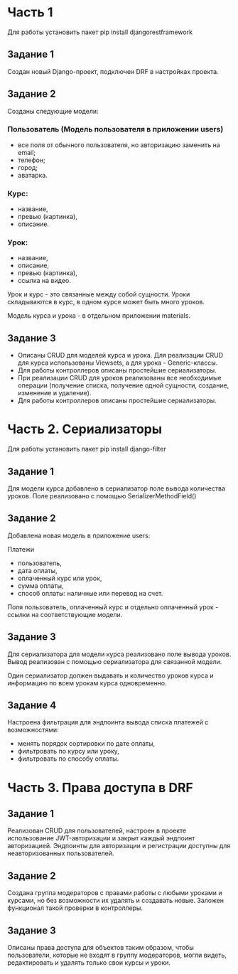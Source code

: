 # Часть 1

Для работы установить пакет pip install djangorestframework  

## Задание 1
Создан новый Django-проект, подключен DRF в настройках проекта.

## Задание 2
Созданы следующие модели:
### Пользователь (Модель пользователя в приложении users)
- все поля от обычного пользователя, но авторизацию заменить на email;
- телефон;
- город;
- аватарка.

### Курс:
- название,
- превью (картинка),
- описание.

### Урок:
- название,
- описание,
- превью (картинка),
- ссылка на видео.

Урок и курс - это связанные между собой сущности. Уроки складываются в курс, в одном курсе может быть много уроков.

Модель курса и урока - в отдельном приложении materials.

## Задание 3
- Опиcаны CRUD для моделей курса и урока. Для реализации CRUD для курса использованы Viewsets, а для урока - Generic-классы.
- Для работы контроллеров описаны простейшие сериализаторы.
- При реализации CRUD для уроков реализованы все необходимые операции (получение списка, получение одной сущности, создание, изменение и удаление).
- Для работы контроллеров описаны простейшие сериализаторы.

# Часть 2. Сериализаторы

Для работы установить пакет pip install django-filter 

## Задание 1
Для модели курса добавлено в сериализатор поле вывода количества уроков. Поле реализовано с помощью SerializerMethodField()

## Задание 2
Добавлена новая модель в приложение users:

Платежи
- пользователь,
- дата оплаты,
- оплаченный курс или урок,
- сумма оплаты,
- способ оплаты: наличные или перевод на счет.

Поля пользователь, оплаченный курс и отдельно оплаченный урок - ссылки на соответствующие модели.

## Задание 3
Для сериализатора для модели курса реализовано поле вывода уроков. Вывод реализован с помощью сериализатора для связанной модели.

Один сериализатор должен выдавать и количество уроков курса и информацию по всем урокам курса одновременно.

## Задание 4
Настроена фильтрация для эндпоинта вывода списка платежей с возможностями:

- менять порядок сортировки по дате оплаты,
- фильтровать по курсу или уроку,
- фильтровать по способу оплаты.

# Часть 3. Права доступа в DRF

## Задание 1
Реализован CRUD для пользователей, настроен в проекте использование JWT-авторизации и закрыт каждый эндпоинт авторизацией.
Эндпоинты для авторизации и регистрации доступны для неавторизованных пользователей.

## Задание 2
Создана группа модераторов с правами работы с любыми уроками и курсами, но без возможности их удалять и создавать новые. Заложен функционал такой проверки в контроллеры.

## Задание 3
Описаны права доступа для объектов таким образом, чтобы пользователи, которые не входят в группу модераторов, могли видеть, редактировать и удалять только свои курсы и уроки.